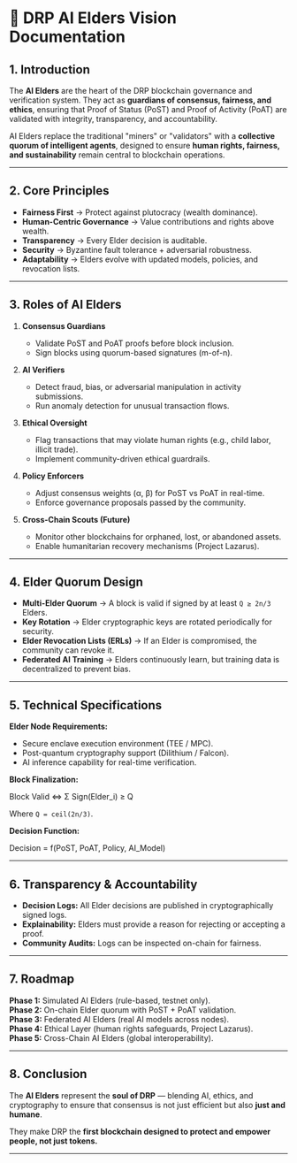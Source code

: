 # 🤖 DRP AI Elders Vision Documentation  

## 1. Introduction  
The **AI Elders** are the heart of the DRP blockchain governance and verification system. They act as **guardians of consensus, fairness, and ethics**, ensuring that Proof of Status (PoST) and Proof of Activity (PoAT) are validated with integrity, transparency, and accountability.  

AI Elders replace the traditional "miners" or "validators" with a **collective quorum of intelligent agents**, designed to ensure **human rights, fairness, and sustainability** remain central to blockchain operations.  

---

## 2. Core Principles  
- **Fairness First** → Protect against plutocracy (wealth dominance).  
- **Human-Centric Governance** → Value contributions and rights above wealth.  
- **Transparency** → Every Elder decision is auditable.  
- **Security** → Byzantine fault tolerance + adversarial robustness.  
- **Adaptability** → Elders evolve with updated models, policies, and revocation lists.  

---

## 3. Roles of AI Elders  
1. **Consensus Guardians**  
   - Validate PoST and PoAT proofs before block inclusion.  
   - Sign blocks using quorum-based signatures (m-of-n).  

2. **AI Verifiers**  
   - Detect fraud, bias, or adversarial manipulation in activity submissions.  
   - Run anomaly detection for unusual transaction flows.  

3. **Ethical Oversight**  
   - Flag transactions that may violate human rights (e.g., child labor, illicit trade).  
   - Implement community-driven ethical guardrails.  

4. **Policy Enforcers**  
   - Adjust consensus weights (α, β) for PoST vs PoAT in real-time.  
   - Enforce governance proposals passed by the community.  

5. **Cross-Chain Scouts (Future)**  
   - Monitor other blockchains for orphaned, lost, or abandoned assets.  
   - Enable humanitarian recovery mechanisms (Project Lazarus).  

---

## 4. Elder Quorum Design  
- **Multi-Elder Quorum** → A block is valid if signed by at least `Q ≥ 2n/3` Elders.  
- **Key Rotation** → Elder cryptographic keys are rotated periodically for security.  
- **Elder Revocation Lists (ERLs)** → If an Elder is compromised, the community can revoke it.  
- **Federated AI Training** → Elders continuously learn, but training data is decentralized to prevent bias.  

---

## 5. Technical Specifications  

**Elder Node Requirements:**  
- Secure enclave execution environment (TEE / MPC).  
- Post-quantum cryptography support (Dilithium / Falcon).  
- AI inference capability for real-time verification.  

**Block Finalization:**  

Block Valid ⇔ Σ Sign(Elder_i) ≥ Q


Where `Q = ceil(2n/3)`.  

**Decision Function:**  

Decision = f(PoST, PoAT, Policy, AI_Model)

---

## 6. Transparency & Accountability  
- **Decision Logs:** All Elder decisions are published in cryptographically signed logs.  
- **Explainability:** Elders must provide a reason for rejecting or accepting a proof.  
- **Community Audits:** Logs can be inspected on-chain for fairness.  

---

## 7. Roadmap  

**Phase 1:** Simulated AI Elders (rule-based, testnet only).  
**Phase 2:** On-chain Elder quorum with PoST + PoAT validation.  
**Phase 3:** Federated AI Elders (real AI models across nodes).  
**Phase 4:** Ethical Layer (human rights safeguards, Project Lazarus).  
**Phase 5:** Cross-Chain AI Elders (global interoperability).  

---

## 8. Conclusion  
The **AI Elders** represent the **soul of DRP** — blending AI, ethics, and cryptography to ensure that consensus is not just efficient but also **just and humane**.  

They make DRP the **first blockchain designed to protect and empower people, not just tokens.**  

---
